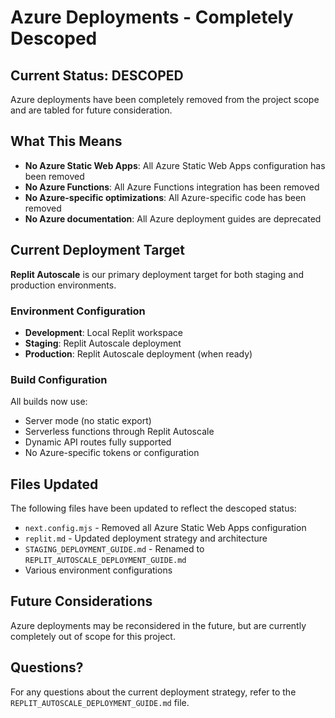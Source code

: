 # Azure Deployments - Completely Descoped

## Current Status: **DESCOPED**

Azure deployments have been completely removed from the project scope and are tabled for future consideration.

## What This Means

- **No Azure Static Web Apps**: All Azure Static Web Apps configuration has been removed
- **No Azure Functions**: All Azure Functions integration has been removed
- **No Azure-specific optimizations**: All Azure-specific code has been removed
- **No Azure documentation**: All Azure deployment guides are deprecated

## Current Deployment Target

**Replit Autoscale** is our primary deployment target for both staging and production environments.

### Environment Configuration

- **Development**: Local Replit workspace
- **Staging**: Replit Autoscale deployment
- **Production**: Replit Autoscale deployment (when ready)

### Build Configuration

All builds now use:
- Server mode (no static export)
- Serverless functions through Replit Autoscale
- Dynamic API routes fully supported
- No Azure-specific tokens or configuration

## Files Updated

The following files have been updated to reflect the descoped status:

- `next.config.mjs` - Removed all Azure Static Web Apps configuration
- `replit.md` - Updated deployment strategy and architecture
- `STAGING_DEPLOYMENT_GUIDE.md` - Renamed to `REPLIT_AUTOSCALE_DEPLOYMENT_GUIDE.md`
- Various environment configurations

## Future Considerations

Azure deployments may be reconsidered in the future, but are currently completely out of scope for this project.

## Questions?

For any questions about the current deployment strategy, refer to the `REPLIT_AUTOSCALE_DEPLOYMENT_GUIDE.md` file.